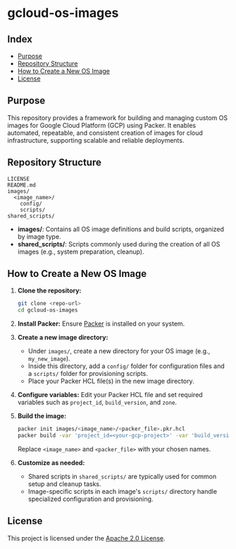 # gcloud-os-images

## Index
- [Purpose](#purpose)
- [Repository Structure](#repository-structure)
- [How to Create a New OS Image](#how-to-create-a-new-os-image)
- [License](#license)

## Purpose
This repository provides a framework for building and managing custom OS images for Google Cloud Platform (GCP) using Packer. It enables automated, repeatable, and consistent creation of images for cloud infrastructure, supporting scalable and reliable deployments.

## Repository Structure
```
LICENSE
README.md
images/
  <image_name>/
    config/
    scripts/
shared_scripts/
```
- **images/**: Contains all OS image definitions and build scripts, organized by image type.
- **shared_scripts/**: Scripts commonly used during the creation of all OS images (e.g., system preparation, cleanup).

## How to Create a New OS Image

1. **Clone the repository:**
   ```bash
   git clone <repo-url>
   cd gcloud-os-images
   ```
2. **Install Packer:**
   Ensure [Packer](https://www.packer.io/) is installed on your system.

3. **Create a new image directory:**
   - Under `images/`, create a new directory for your OS image (e.g., `my_new_image`).
   - Inside this directory, add a `config/` folder for configuration files and a `scripts/` folder for provisioning scripts.
   - Place your Packer HCL file(s) in the new image directory.

4. **Configure variables:**
   Edit your Packer HCL file and set required variables such as `project_id`, `build_version`, and `zone`.

5. **Build the image:**
   ```bash
   packer init images/<image_name>/<packer_file>.pkr.hcl
   packer build -var 'project_id=<your-gcp-project>' -var 'build_version=<version>' images/<image_name>/<packer_file>.pkr.hcl
   ```
   Replace `<image_name>` and `<packer_file>` with your chosen names.

6. **Customize as needed:**
   - Shared scripts in `shared_scripts/` are typically used for common setup and cleanup tasks.
   - Image-specific scripts in each image's `scripts/` directory handle specialized configuration and provisioning.

## License
This project is licensed under the [Apache 2.0 License](./LICENSE).
